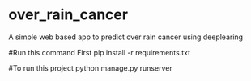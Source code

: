 # over_rain_cancer
A simple web based app to predict over rain cancer using deeplearing

#Run this command First
pip install -r requirements.txt

#To run this project
python manage.py runserver
